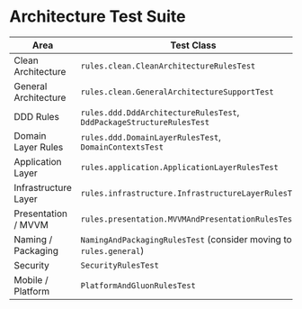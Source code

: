 # Architecture Test Suite

| Area                  | Test Class                                                                  |
|-----------------------|-----------------------------------------------------------------------------|
| Clean Architecture    | `rules.clean.CleanArchitectureRulesTest`                                    |
| General Architecture  | `rules.clean.GeneralArchitectureSupportTest`                                |
| DDD Rules             | `rules.ddd.DddArchitectureRulesTest`, `DddPackageStructureRulesTest`        |
| Domain Layer Rules    | `rules.ddd.DomainLayerRulesTest`, `DomainContextsTest`                      |
| Application Layer     | `rules.application.ApplicationLayerRulesTest`                               |
| Infrastructure Layer  | `rules.infrastructure.InfrastructureLayerRulesTest`                         |
| Presentation / MVVM   | `rules.presentation.MVVMAndPresentationRulesTest`                           |
| Naming / Packaging    | `NamingAndPackagingRulesTest` (consider moving to `rules.general`)          |
| Security              | `SecurityRulesTest`                                                         |
| Mobile / Platform     | `PlatformAndGluonRulesTest`                                                 |
